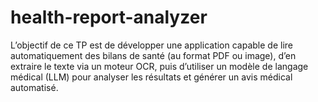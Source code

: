 # health-report-analyzer
L’objectif de ce TP est de développer une application capable de lire automatiquement des bilans de santé (au format PDF ou image), d’en extraire le texte via un moteur OCR, puis d’utiliser un modèle de langage médical (LLM) pour analyser les résultats et générer un avis médical automatisé.
